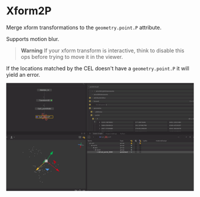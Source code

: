# Xform2P

Merge xform transformations to the `geometry.point.P` attribute.

Supports motion blur.

> **Warning** If your xform transform is interactive, think to disable
> this ops before trying to move it in the viewer.

If the locations matched by the CEL doesn't have a `geometry.point.P` it will yield
an error.

![katana gif of the opscript](xform2P.gif)